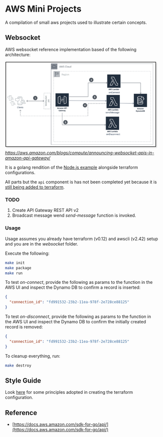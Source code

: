 # AWS Mini Projects

A compilation of small aws projects used to illustrate certain concepts.

## Websocket

AWS websocket reference implementation based of the following architecture:

![Websocket Architecture](docs/images/websockets-arch.png)
_https://aws.amazon.com/blogs/compute/announcing-websocket-apis-in-amazon-api-gateway/_

It is a golang rendition of the [Node.js example](https://github.com/aws-samples/simple-websockets-chat-app) alongside terraform configurations.

All parts but the `api` component is has not been completed yet because it is [still being added to terraform](https://github.com/terraform-providers/terraform-provider-aws/issues/7004).

### TODO

1. Create API Gateway REST API v2
1. Broadcast message wend _send-message_ function is invoked.

### Usage

Usage assumes you already have terraform (v0.12) and awscli (v2.42) setup and you are in the _websocket_ folder.

Execute the following:

```sh
make init
make package
make run
```

To test _on-connect_, provide the following as params to the function in the AWS UI and inspect the Dynamo DB to confirm a record is inserted:

```json
{
  "connection_id": "fd991532-23b2-11ea-978f-2e728ce88125"
}
```

To test _on-disconnect_, provide the following as params to the function in the AWS UI and inspect the Dynamo DB to confirm the initially created record is removed:

```json
{
  "connection_id": "fd991532-23b2-11ea-978f-2e728ce88125"
}
```

To cleanup everything, run:

```sh
make destroy
```

## Style Guide

Look [here](https://medium.com/@caboadu/terraform-a-style-guide-9b1c0b1f9982) for some principles adopted in creating the terraform configuration.

## Reference

- [https://docs.aws.amazon.com/sdk-for-go/api/](https://docs.aws.amazon.com/sdk-for-go/api/)
